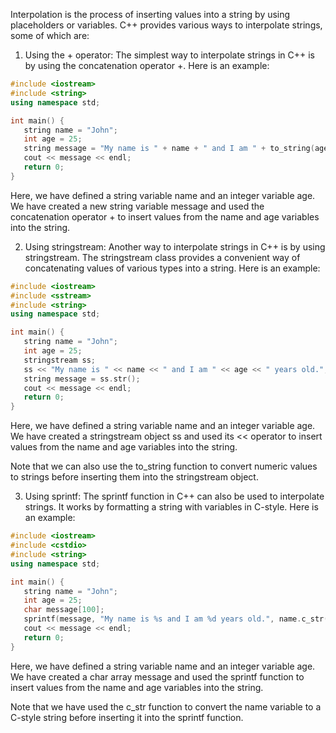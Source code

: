 Interpolation is the process of inserting values into a string by using placeholders or variables. C++ provides various ways to interpolate strings, some of which are:

1. Using the + operator:
The simplest way to interpolate strings in C++ is by using the concatenation operator +. Here is an example:

```c++
#include <iostream>
#include <string>
using namespace std;

int main() {
   string name = "John";
   int age = 25;
   string message = "My name is " + name + " and I am " + to_string(age) + " years old.";
   cout << message << endl;
   return 0;
}
```

Here, we have defined a string variable name and an integer variable age. We have created a new string variable message and used the concatenation operator + to insert values from the name and age variables into the string.

2. Using stringstream:
Another way to interpolate strings in C++ is by using stringstream. The stringstream class provides a convenient way of concatenating values of various types into a string. Here is an example:

```c++
#include <iostream>
#include <sstream>
#include <string>
using namespace std;

int main() {
   string name = "John";
   int age = 25;
   stringstream ss;
   ss << "My name is " << name << " and I am " << age << " years old.";
   string message = ss.str();
   cout << message << endl;
   return 0;
}
```

Here, we have defined a string variable name and an integer variable age. We have created a stringstream object ss and used its << operator to insert values from the name and age variables into the string.

Note that we can also use the to_string function to convert numeric values to strings before inserting them into the stringstream object.

3. Using sprintf:
The sprintf function in C++ can also be used to interpolate strings. It works by formatting a string with variables in C-style. Here is an example:

```c++
#include <iostream>
#include <cstdio>
#include <string>
using namespace std;

int main() {
   string name = "John";
   int age = 25;
   char message[100];
   sprintf(message, "My name is %s and I am %d years old.", name.c_str(), age);
   cout << message << endl;
   return 0;
}
```

Here, we have defined a string variable name and an integer variable age. We have created a char array message and used the sprintf function to insert values from the name and age variables into the string.

Note that we have used the c_str function to convert the name variable to a C-style string before inserting it into the sprintf function.